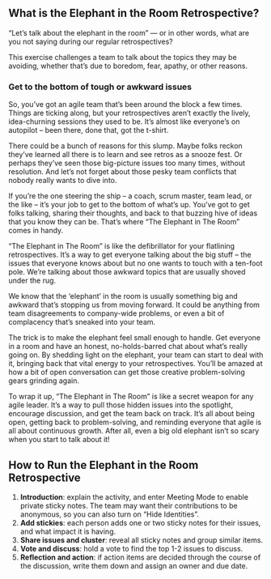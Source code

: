 What is the Elephant in the Room Retrospective?
-----------------------------------------------

“Let’s talk about the elephant in the room” — or in other words, what are you not saying during our regular retrospectives?

This exercise challenges a team to talk about the topics they may be avoiding, whether that’s due to boredom, fear, apathy, or other reasons.

### Get to the bottom of tough or awkward issues

So, you’ve got an agile team that’s been around the block a few times. Things are ticking along, but your retrospectives aren’t exactly the lively, idea-churning sessions they used to be. It’s almost like everyone’s on autopilot – been there, done that, got the t-shirt.

There could be a bunch of reasons for this slump. Maybe folks reckon they’ve learned all there is to learn and see retros as a snooze fest. Or perhaps they’ve seen those big-picture issues too many times, without resolution. And let’s not forget about those pesky team conflicts that nobody really wants to dive into.

If you’re the one steering the ship – a coach, scrum master, team lead, or the like – it’s your job to get to the bottom of what’s up. You’ve got to get folks talking, sharing their thoughts, and back to that buzzing hive of ideas that you know they can be. That’s where “The Elephant in The Room” comes in handy.

“The Elephant in The Room” is like the defibrillator for your flatlining retrospectives. It’s a way to get everyone talking about the big stuff – the issues that everyone knows about but no one wants to touch with a ten-foot pole. We’re talking about those awkward topics that are usually shoved under the rug.

We know that the ‘elephant’ in the room is usually something big and awkward that’s stopping us from moving forward. It could be anything from team disagreements to company-wide problems, or even a bit of complacency that’s sneaked into your team.

The trick is to make the elephant feel small enough to handle. Get everyone in a room and have an honest, no-holds-barred chat about what’s really going on. By shedding light on the elephant, your team can start to deal with it, bringing back that vital energy to your retrospectives. You’ll be amazed at how a bit of open conversation can get those creative problem-solving gears grinding again.

To wrap it up, “The Elephant in The Room” is like a secret weapon for any agile leader. It’s a way to pull those hidden issues into the spotlight, encourage discussion, and get the team back on track. It’s all about being open, getting back to problem-solving, and reminding everyone that agile is all about continuous growth. After all, even a big old elephant isn’t so scary when you start to talk about it!

How to Run the Elephant in the Room Retrospective
-------------------------------------------------

1.  **Introduction**: explain the activity, and enter Meeting Mode to enable private sticky notes. The team may want their contributions to be anonymous, so you can also turn on “Hide Identities”.
2.  **Add stickies**: each person adds one or two sticky notes for their issues, and what impact it is having.
3.  **Share issues and cluster**: reveal all sticky notes and group similar items.
4.  **Vote and discuss**: hold a vote to find the top 1-2 issues to discuss.
5.  **Reflection and action**: if action items are decided through the course of the discussion, write them down and assign an owner and due date.